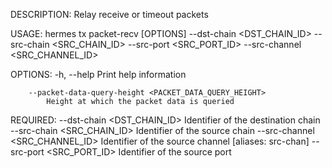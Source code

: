DESCRIPTION:
Relay receive or timeout packets

USAGE:
    hermes tx packet-recv [OPTIONS] --dst-chain <DST_CHAIN_ID> --src-chain <SRC_CHAIN_ID> --src-port <SRC_PORT_ID> --src-channel <SRC_CHANNEL_ID>

OPTIONS:
    -h, --help
            Print help information

        --packet-data-query-height <PACKET_DATA_QUERY_HEIGHT>
            Height at which the packet data is queried

REQUIRED:
        --dst-chain <DST_CHAIN_ID>        Identifier of the destination chain
        --src-chain <SRC_CHAIN_ID>        Identifier of the source chain
        --src-channel <SRC_CHANNEL_ID>    Identifier of the source channel [aliases: src-chan]
        --src-port <SRC_PORT_ID>          Identifier of the source port
